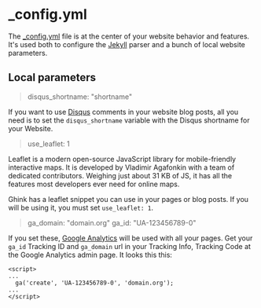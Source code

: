 _config.yml
===========

The [_config.yml][2] file is at the center of your website behavior and features. It's used both to configure the [Jekyll][1] parser and a bunch of local website parameters.

Local parameters
----------------

> disqus_shortname: "shortname"

If you want to use [Disqus][3] comments in your website blog posts, all you need is to set the `disqus_shortname` variable with the Disqus shortname for your Website.

> use_leaflet: 1

Leaflet is a modern open-source JavaScript library for mobile-friendly interactive maps. It is developed by Vladimir Agafonkin with a team of dedicated contributors. Weighing just about 31 KB of JS, it has all the features most developers ever need for online maps.

Ghink has a leaflet snippet you can use in your pages or blog posts. If you will be using it, you must set `use_leaflet: 1`.

> ga_domain: "domain.org"
> ga_id: "UA-123456789-0"

If you set these, [Google Analytics][5] will be used with all your pages. Get your `ga_id` Tracking ID and `ga_domain` url in your Tracking Info, Tracking Code at the Google Analytics admin page. It looks this this:

```
<script>
...
  ga('create', 'UA-123456789-0', 'domain.org');
...
</script>
```


 [1]: 	http://jekyllrb.com/docs/configuration/
 [2]:	https://github.com/celso/ghink/blob/gh-pages/_config.yml
 [3]:	http://disqus.com
 [4]:	http://leafletjs.com
 [5]:	http://www.google.com/analytics/